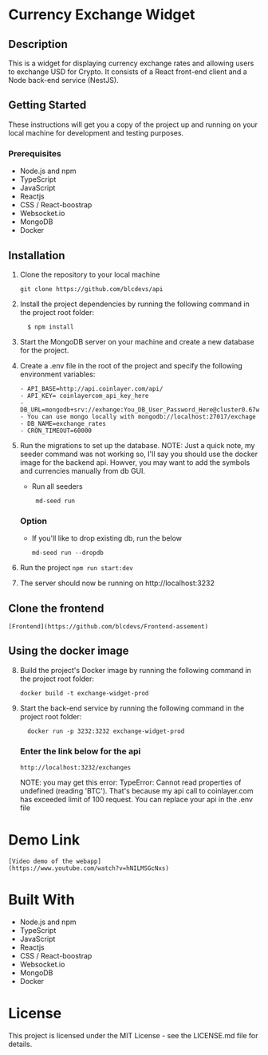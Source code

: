 # Currency Exchange Widget

## Description

<p>
  This is a widget for displaying currency exchange rates and allowing users to exchange USD for Crypto. It consists of a React front-end client and a Node back-end service (NestJS).
</p>

## Getting Started
  <p>
    These instructions will get you a copy of the project up and running on your local machine for development and testing purposes.
  </p>

  ### Prerequisites
    
   - Node.js and npm
   - TypeScript
   - JavaScript
   - Reactjs
   - CSS / React-boostrap
   - Websocket.io
   - MongoDB
   - Docker

## Installation

  1. Clone the repository to your local machine
      ```
      git clone https://github.com/blcdevs/api
      ```
  2. Install the project dependencies by running the following command in the project root folder:
      ```
        $ npm install
      ```    
  3. Start the MongoDB server on your machine and create a new database for the project.

  4. Create a .env file in the root of the project and specify the following environment variables:  

      ```
     - API_BASE=http://api.coinlayer.com/api/
     - API_KEY= coinlayercom_api_key_here
     - DB_URL=mongodb+srv://exhange:You_DB_User_Password_Here@cluster0.67wypio.mongodb.net/exhange - You can use mongo locally with mongodb://localhost:27017/exchage
     - DB_NAME=exchange_rates
     - CRON_TIMEOUT=60000
      ```  
  5. Run the migrations to set up the database.
    NOTE: Just a quick note, my seeder command was not working so, I'll say you should use the docker image for the backend api. Howver, you may want to add the symbols and currencies manually from db GUI.
      - Run all seeders
        ```
         md-seed run
        ```
       ### Option 
     - If you'll like to drop existing db, run the below
        ```
        md-seed run --dropdb
        ```

 6. Run the project
        ```
         npm run start:dev
        ```
  7. The server should now be running on http://localhost:3232

## Clone the frontend
    [Frontend](https://github.com/blcdevs/Frontend-assement) 


## Using the docker image 
  8. Build the project's Docker image by running the following command in the project root folder:
      ```
      docker build -t exchange-widget-prod
      ```
 9. Start the back-end service by running the following command in the project root folder:
      ```
        docker run -p 3232:3232 exchange-widget-prod
      ``` 
      ### Enter the link below for the api
      ```
      http://localhost:3232/exchanges
      ```
    <p>NOTE: you may get this error: TypeError: Cannot read properties of undefined (reading 'BTC'). That's because my api call to coinlayer.com has exceeded limit of 100 request. You can replace your api in the .env file</p>
  # Demo Link
    [Video demo of the webapp]
    (https://www.youtube.com/watch?v=hNILMSGcNxs)
    
# Built With
   - Node.js and npm
   - TypeScript
   - JavaScript
   - Reactjs
   - CSS / React-boostrap
   - Websocket.io
   - MongoDB
   - Docker

# License
  <p>
    This project is licensed under the MIT License - see the LICENSE.md file for details.
</p>